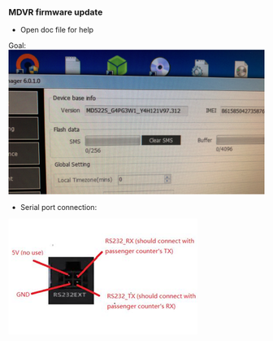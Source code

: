 ### MDVR firmware update

* Open doc file for help

Goal:
![](/images/result.jpg?raw=true)

* Serial port connection:

![](/images/serialmdvr.png?raw=true)
